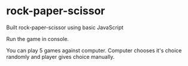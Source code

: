 # rock-paper-scissor

Built rock-paper-scissor using basic JavaScript

Run the game in console. 

You can play 5 games against computer. 
Computer chooses it's choice randomly and player gives choice manually.